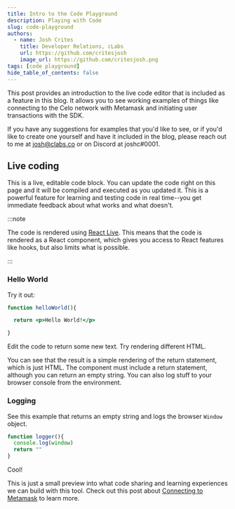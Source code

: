 ```yaml
---
title: Intro to the Code Playground
description: Playing with Code
slug: code-playground
authors:
  - name: Josh Crites
    title: Developer Relations, cLabs
    url: https://github.com/critesjosh
    image_url: https://github.com/critesjosh.png
tags: [code playground]
hide_table_of_contents: false
---
```


This post provides an introduction to the live code editor that is included as a feature in this blog. It allows you to see working examples of things like connecting to the Celo network with Metamask and initiating user transactions with the SDK.

If you have any suggestions for examples that you'd like to see, or if you'd like to create one yourself and have it included in the blog, please reach out to me at [josh@clabs.co](mailto:josh@clabs.co) or on Discord at joshc#0001.

## Live coding

This is a live, editable code block. You can update the code right on this page and it will be compiled and executed as you updated it. This is a powerful feature for learning and testing code in real time--you get immediate feedback about what works and what doesn't.

:::note

The code is rendered using [React Live](https://github.com/FormidableLabs/react-live). This means that the code is rendered as a React component, which gives you access to React features like hooks, but also limits what is possible.

:::

<!--truncate-->
### Hello World

Try it out:

```jsx live
function helloWorld(){

  return <p>Hello World!</p>

}
```

Edit the code to return some new text. Try rendering different HTML.

You can see that the result is a simple rendering of the return statement, which is just HTML. The component must include a return statement, although you can return an empty string. You can also log stuff to your browser console from the environment.

### Logging

See this example that returns an empty string and logs the browser `Window` object.

```jsx live
function logger(){
  console.log(window)
  return ""
}
```

Cool!

This is just a small preview into what code sharing and learning experiences we can build with this tool. Check out this post about [Connecting to Metamask](2021-11-16-connect-to-metamask.md) to learn more.